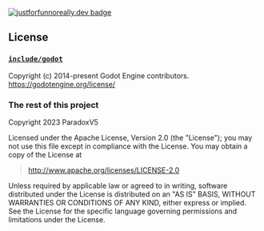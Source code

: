 [![justforfunnoreally.dev badge](https://img.shields.io/badge/justforfunnoreally-dev-9ff)](https://justforfunnoreally.dev)


## License

### [`include/godot`](include/godot/)

Copyright (c) 2014-present Godot Engine contributors. https://godotengine.org/license/

### The rest of this project

Copyright 2023 ParadoxV5

Licensed under the Apache License, Version 2.0 (the "License");
you may not use this file except in compliance with the License.
You may obtain a copy of the License at

> http://www.apache.org/licenses/LICENSE-2.0

Unless required by applicable law or agreed to in writing, software
distributed under the License is distributed on an "AS IS" BASIS,
WITHOUT WARRANTIES OR CONDITIONS OF ANY KIND, either express or implied.
See the License for the specific language governing permissions and
limitations under the License.

